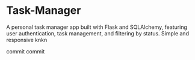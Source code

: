 # Task-Manager
A personal task manager app built with Flask and SQLAlchemy, featuring user authentication, task management, and filtering by status. Simple and responsive 
knkn

commit
commit
